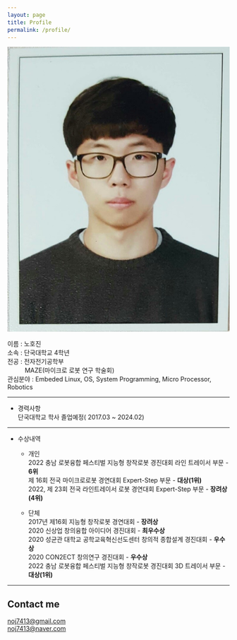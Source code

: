```yaml
---
layout: page
title: Profile
permalink: /profile/
---
```


<div class="profile-picture">
  <img src="../images/profile_picture.jpg">
</div>

이름 : 노호진   
소속 : 단국대학교 4학년   
전공 : 전자전기공학부   
&nbsp; &nbsp; &nbsp; &nbsp; &nbsp; MAZE(마이크로 로봇 연구 학술회)   
관심분야 : Embeded Linux, OS, System Programming, Micro Processor, Robotics

---

 - 경력사항   
 단국대학교 학사 졸업예정( 2017.03 ~ 2024.02)

---

 - 수상내역   
    - 개인   
    2022 충남 로봇융합 페스티벌 지능형 창작로봇 경진대회 라인 트레이서 부문 - **6위**   
    제 16회 전국 마이크로로봇 경연대회 Expert-Step 부문 - **대상(1위)**   
    2022, 제 23회 전국 라인트레이서 로봇 경연대회 Expert-Step 부문 - **장려상(4위)**

    - 단체    
    2017년 제16회 지능형 창작로봇 경연대회 - **장려상**   
    2020 신상업 창의융합 아이디어 경진대회 - **최우수상**   
    2020 성균관 대학교 공학교육혁신선도센터 창의적 종합설계 경진대회 - **우수상**   
    2020 CON2ECT 창의연구 경진대회 - **우수상**   
    2022 충남 로봇융합 페스티벌 지능형 창작로봇 경진대회 3D 트레이서 부문 - **대상(1위)**

---

## Contact me

noj7413@gmail.com   
noj7413@naver.com